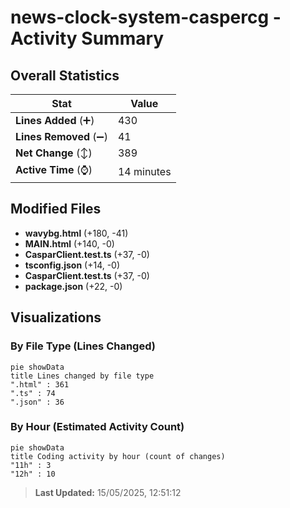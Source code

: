# news-clock-system-caspercg - Activity Summary 

## Overall Statistics

| Stat                   | Value                                                             |
| ---------------------- | ----------------------------------------------------------------- |
| **Lines Added** (➕)   | 430                                          |
| **Lines Removed** (➖) | 41                                        |
| **Net Change** (↕)    | 389                |
| **Active Time** (⌚)   | 14 minutes |


## Modified Files
- **wavybg.html** (+180, -41)
- **MAIN.html** (+140, -0)
- **CasparClient.test.ts** (+37, -0)
- **tsconfig.json** (+14, -0)
- **CasparClient.test.ts** (+37, -0)
- **package.json** (+22, -0)

## Visualizations

### By File Type (Lines Changed)

```mermaid
pie showData
title Lines changed by file type
".html" : 361
".ts" : 74
".json" : 36
```

### By Hour (Estimated Activity Count)

```mermaid
pie showData
title Coding activity by hour (count of changes)
"11h" : 3
"12h" : 10
```


> **Last Updated:** 15/05/2025, 12:51:12